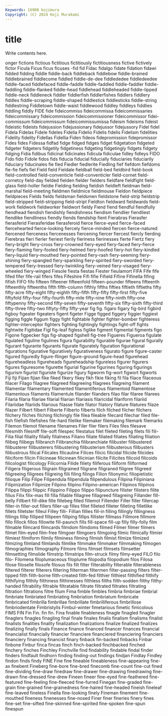 ```yaml
---
Keywords: 16908 kojimura
Copyright: (C) 2024 Koji Murakami
---
```


# title

Write contents here.



onger fictions fictious fictitious fictitiously
fictitiousness fictive fictively fictor Ficula Ficus ficus ficuses -fid fid
Fidac fidalgo fidate fidation fidawi fidded fidding fiddle fiddle-back fiddleback
fiddlebow fiddle-brained fiddlebrained fiddlecome fiddled fiddle-de-dee fiddlededee fiddledeedee fiddle-faced fiddlefaced
fiddle-faddle fiddle-faddled fiddle-faddler fiddle-faddling fiddle-flanked fiddle-head fiddlehead fiddleheaded fiddle-lipped fiddle-neck
fiddleneck fiddler fiddlerfish fiddlerfishes fiddlers fiddlery fiddles fiddle-scraping fiddle-shaped fiddlestick
fiddlesticks fiddle-string fiddlestring Fiddletown fiddle-waist fiddlewood fiddley fiddleys fiddlies fiddling
fiddly FIDE fide fideicommiss fideicommissa fideicommissaries fideicommissary fideicommission fideicommissioner fideicommissor
fidei-commissum fideicommissum fideicommissumissa fideism fideisms fideist fideistic fideists fidejussion fidejussionary
fidejussor fidejussory Fidel fidel Fidela Fidelas Fidele fideles Fidelia Fidelio
Fidelis fidelis Fidelism fidelities Fidelity fidelity Fidellas Fidellia Fiden fideos
fidepromission fidepromissor Fides fides Fidessa fidfad fidge fidged fidges fidget
fidgetation fidgeted fidgeter fidgeters fidgetily fidgetiness fidgeting fidgetingly fidgets fidgety
fidging Fidia fidibus fidicinal fidicinales fidicula fidiculae fidley fidleys FIDO
Fido fido Fidole fidos fids fiducia fiducial fiducially fiduciaries fiduciarily
fiduciary fiducinales fie fied Fiedler fiedlerite Fiedling fief fiefdom fiefdoms
fie-fie fiefs fiel Field field Fieldale fieldball field-bed fieldbird field-book
field-controlled field-conventicle field-conventicler field-cornet field-cornetcy field-day fielded fielden fielder fielders
fieldfare fieldfight field-glass field-holler fieldie Fielding fielding fieldish fieldleft fieldman
field-marshal field-meeting fieldmen fieldmice fieldmouse Fieldon fieldpiece fieldpieces Fields fields
fieldsman fieldsmen fieldstone field-strip fieldstrip field-stripped field-stripping field-stript Fieldton fieldward
fieldwards field-work fieldwork fieldworker fieldwort fieldy Fiend fiend fiendful fiendfully
fiendhead fiendish fiendishly fiendishness fiendism fiendlier fiendliest fiendlike fiendliness fiendly
fiends fiendship fient Fierabras Fierasfer fierasferid Fierasferidae fierasferoid fierce fierce-eyed
fierce-faced fiercehearted fierce-looking fiercely fierce-minded fiercen fierce-natured fiercened fierceness fiercenesses
fiercening fiercer fiercest fiercly fierding Fierebras fieri fierier fieriest fierily
fieriness fierinesses fierte Fiertz fiery fiery-bright fiery-cross fiery-crowned fiery-eyed fiery-faced
fiery-fierce fiery-flaming fiery-footed fiery-helmed fiery-hoofed fiery-hot fiery-kindled fiery-liquid fiery-mouthed fiery-pointed
fiery-rash fiery-seeming fiery-shining fiery-spangled fiery-sparkling fiery-spirited fiery-sworded fiery-tempered fiery-tressed fiery-twinkling
fiery-veined fiery-visaged fiery-wheeled fiery-winged Fiesole fiesta fiestas Fiester fieulamort FIFA
Fife fife fifed fifer fife-rail fifers fifes Fifeshire Fifi fifie
Fifield Fifine Fifinella fifing fifish FIFO fifo fifteen fifteener fifteenfold
fifteen-pounder fifteens fifteenth fifteenthly fifteenths fifth fifth-column fifthly fifths fifties
fiftieth fiftieths fifty fifty-acre fifty-eight fifty-eighth fifty-fifth fifty-fifty fifty-first fifty-five
fiftyfold fifty-four fifty-fourth fifty-mile fifty-nine fifty-ninth fifty-one fiftypenny fifty-second fifty-seven
fifty-seventh fifty-six fifty-sixth fifty-third fifty-three fifty-two fiftyty-fifty fifty-year fig fig.
figaro figary fig-bird figbird figboy figeater figeaters figent figeter Figge
figged figgery figgier figgiest figging figgle figgum figgy fight fightable
fighter fighter-bomber fighteress fighter-interceptor fighters fighting fightingly fightings fight-off fights
fightwite Figitidae Figl fig-leaf figless figlike figment figmental figments figo
Figone figpecker figs fig-shaped figshell fig-tree Figueres Figueroa figulate figulated
figuline figulines figura figurability figurable figurae figural figurally figurant figurante
figurants figurate figurately figuration figurational figurations figurative figuratively figurativeness figurato
figure figure-caster figured figuredly figure-flinger figure-ground figure-head figurehead figureheadless figureheads
figureheadship figureless figurer figurers figures figuresome figurette figurial figurine figurines
figuring figurings figurism figurist figuriste figurize figury figworm fig-wort figwort
figworts Fiji fiji Fijian fijian fike fiked fikery fikey fikh
fikie fiking fil fila filace filaceous filacer Filago filagree filagreed
filagreeing filagrees filagreing filament filamentar filamentary filamented filamentiferous filamentoid filamentose
filamentous filaments filamentule filander filanders filao filar filaree filarees Filaria
filaria filariae filarial filarian filariasis filaricidal filariform filariid Filariidae filariids
filarious filasse filate filator filatory filature filatures filaze filazer Filbert
filbert Filberte Filberto filberts filch filched filcher filchers filchery filches
filching filchingly file filea fileable filecard filechar filed file-fish filefish
filefishes file-hard filelike filemaker filemaking filemark filemarks Filemon filemot filename
filenames Filer filer filers Files files filesave filesmith filesniff file-soft
filespec filestatus filet fileted fileting filets fili fili- Filia filial
filiality filially filialness Filiano filiate filiated filiates filiating filiation filibeg
filibegs filibranch Filibranchia filibranchiate filibuster filibustered filibusterer filibusterers filibustering filibusterism
filibusterous filibusters filibustrous filical Filicales filicauline Filices filicic filicidal filicide
filicides filiciform filicin Filicineae filicinean filicinian filicite Filicites filicoid filicoids
filicologist filicology Filicornia Filide filiety filiferous filiform filiformed Filigera filigerous
filigrain filigrained filigrane filigraned filigree filigreed filigreeing filigrees filigreing filii
filing filings Filion filionymic filiopietistic filioque Filip Filipe Filipendula filipendula
filipendulous Filipina Filipiniana Filipinization Filipinize Filipino filipino Filipino-american Filipinos filipinos
Filippa filippi filippic Filippino Filippo filippo filipuncture filister filisters filite
filius Filix filix-mas fill filla fillable fillagree fillagreed fillagreing Fillander
fill-belly Fillbert fill-dike fille fillebeg filled fillemot Fillender Filler filler
fillercap filler-in filler-out fillers filler-up filles fillet filleted filleter filleting
filletlike fillets filletster filleul Filley filli- Fillian fillies fill-in filling
fillingly fillingness fillings fillip filliped fillipeen filliping fillips fillister fillmass
Fillmore fillmore fillo fillock fillos fillowite fill-paunch fills fill-space fill-up
filly filly-folly film filmable filmcard filmcards filmdom filmdoms filmed Filmer
filmer filmers filmet film-eyed film-free filmgoer filmgoers filmgoing filmic filmically
filmier filmiest filmiform filmily filminess filming filmish filmist filmize filmized
filmizing filmland filmlands filmlike filmmake filmmaker filmmaking filmogen filmographies filmography
Filmore films filmset filmsets filmsetter filmsetting filmslide filmstrip filmstrips film-struck
filmy filmy-eyed FILO filo filo- Filomena filoplumaceous filoplume filopodia filopodium
filos Filosa filose filoselle filosofe filosus fils filt filter filterability
filterable filterableness filtered filterer filterers filtering filterman filtermen filter-passing filters
filter-tipped filth filth-borne filth-created filth-fed filthier filthiest filthified filthify filthifying
filthily filthiness filthinesses filthless filths filth-sodden filthy filthy-handed filtrability filtrable
filtratable filtrate filtrated filtrates filtrating filtration filtrations filtre filum Fima
fimble fimbles fimbria fimbriae fimbrial fimbriate fimbriated fimbriating fimbriation fimbriatum
fimbricate fimbricated fimbrilla fimbrillae fimbrillate fimbrilliferous fimbrillose fimbriodentate Fimbristylis Fimbul-winter
fimetarious fimetic fimicolous FIMS FIN Fin Fin. fin fin. Fina
finable finableness finagle finagled finagler finaglers finagles finagling final finale
finales finalis finalism finalisms finalist finalists finalities finality finalization finalizations
finalize finalized finalizes finalizing finally finals Finance finance financed financer
finances financial financialist financially financier financiere financiered financiering financiers financiery
financing financist finary finback fin-backed finbacks Finbar finbone Finbur finca
fincas finch finch-backed finchbacked finched finchery finches Finchley Finchville find
findability findable findal finder finders findfault findhorn finding finding-out findings
findjan Findlay Findley findon finds findy FINE Fine fine fineable
fineableness fine-appearing fine-ax finebent Fineberg fine-bore fine-bred finecomb fine-count fine-cut
fined fine-dividing fine-draw finedraw fine-drawer fine-drawing finedrawing fine-drawn fine-dressed fine-drew
Fineen fineer fine-eyed fine-feathered fine-featured fine-feeling fine-fleeced fine-furred Finegan fine-graded
fine-grain fine-grained fine-grainedness fine-haired fine-headed fineish fineleaf fine-leaved fineless Finella
fine-looking finely Fineman finement fine-mouthed fineness finenesses fine-nosed Finer finer
fineries finery fines fine-set fine-sifted fine-skinned fine-spirited fine-spoken fine-spun finespun
